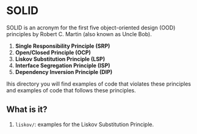 # SOLID

SOLID is an acronym for the first five object-oriented design (OOD) principles
by Robert C. Martin (also known as Uncle Bob).

1. **Single Responsibility Principle (SRP)**
1. **Open/Closed Principle (OCP)**
1. **Liskov Substitution Principle (LSP)**
1. **Interface Segregation Principle (ISP)**
1. **Dependency Inversion Principle (DIP)**

Ihis directory you will find examples of code that violates these principles and
examples of code that follows these principles.


## What is it?

1. `liskov/`: examples for the Liskov Substitution Principle.
